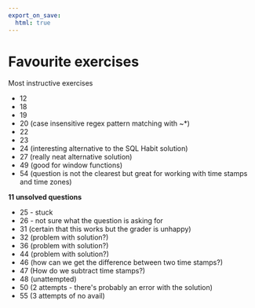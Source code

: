 ```yaml
---
export_on_save:
  html: true
---
```

# Favourite exercises

Most instructive exercises

- 12
- 18
- 19
- 20 (case insensitive regex pattern matching with ~*)
- 22
- 23 
- 24 (interesting alternative to the SQL Habit solution)
- 27 (really neat alternative solution)
- 49 (good for window functions)
- 54 (question is not the clearest but great for working with time stamps and time zones)

**11 unsolved questions**

- 25 - stuck
- 26 - not sure what the question is asking for
- 31 (certain that this works but the grader is unhappy)
- 32 (problem with solution?)
- 36 (problem with solution?)
- 44 (problem with solution?)
- 46 (how can we get the difference between two time stamps?)
- 47 (How do we subtract time stamps?)
- 48 (unattempted)
- 50 (2 attempts - there's probably an error with the solution)
- 55 (3 attempts of no avail)